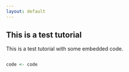 ```yaml
---
layout: default
---
```


## This is a test tutorial

This is a test tutorial with some embedded code. 

```r

code <- code

```